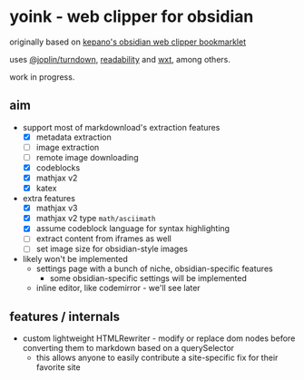 # yoink - web clipper for obsidian
originally based on [kepano's obsidian web clipper bookmarklet](https://gist.github.com/kepano/90c05f162c37cf730abb8ff027987ca3)  

uses [@joplin/turndown](https://github.com/laurent22/joplin/tree/dev/packages/turndown), [readability](https://github.com/mozilla/readability) and [wxt](https://github.com/wxt-dev/wxt), among others.

work in progress.

## aim
- support most of markdownload's extraction features
  - [x] metadata extraction
  - [ ] image extraction
  - [ ] remote image downloading
  - [x] codeblocks
  - [x] mathjax v2
  - [x] katex
- extra features
  - [x] mathjax v3
  - [x] mathjax v2 type `math/asciimath`
  - [x] assume codeblock language for syntax highlighting
  - [ ] extract content from iframes as well
  - [ ] set image size for obsidian-style images
- likely won't be implemented
  - settings page with a bunch of niche, obsidian-specific features
    - some obsidian-specific settings will be implemented
  - inline editor, like codemirror - we'll see later

## features / internals
- custom lightweight HTMLRewriter - modify or replace dom nodes before converting them to markdown based on a querySelector
  - this allows anyone to easily contribute a site-specific fix for their favorite site
